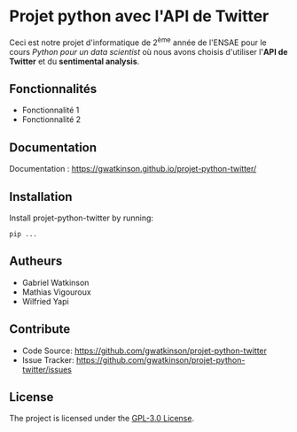 Projet python avec l'API de Twitter
===================================

Ceci est notre projet d'informatique de 2<sup>ème</sup> année de l'ENSAE pour le cours *Python pour un data scientist* où nous avons choisis d'utiliser l'**API de Twitter** et du **sentimental analysis**.

Fonctionnalités
---------------

* Fonctionnalité 1
* Fonctionnalité 2

Documentation
-------------

Documentation : <https://gwatkinson.github.io/projet-python-twitter/>

Installation
------------

Install projet-python-twitter by running:

    pip ...

Autheurs
--------

* Gabriel Watkinson
* Mathias Vigouroux
* Wilfried Yapi

Contribute
----------

* Code Source: <https://github.com/gwatkinson/projet-python-twitter>
* Issue Tracker: <https://github.com/gwatkinson/projet-python-twitter/issues>

License
-------

The project is licensed under the [GPL-3.0 License](http://www.gnu.org/licenses/gpl-3.0.en.html).
